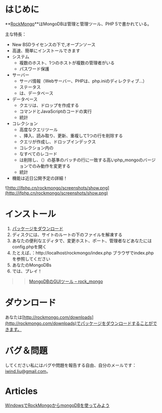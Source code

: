 

# はじめに #

**[RockMongo](rock_mongo.md)**はMongoDBは管理と管理ツール、PHP 5で書かれている。

主な特長：
  * New BSDライセンスの下で,オープンソース
  * 高速、簡単にインストールできます
  * システム
    * 複数のホスト、1つのホストが複数の管理者がいる
    * パスワード保護
  * サーバー
    * サーバ情報（Webサーバー、PHPは、php.iniのディレクティブ...）
    * ステータス
    * は、データベース
  * データベース
    * クエリは、ドロップを作成する
    * コマンドとJavaScriptのコードの実行
    * 統計
  * コレクション
    * 高度なクエリツール
    * 、挿入、読み取り、更新、重複して1つの行を削除する
    * クエリが作成し、ドロップインデックス
    * コレクション内の
    * なすべてのレコード
    * は削除し、（）の基準のバッチの行に一致する高いphp\_mongoのバージョンでのみ動作を変更する
    * 統計
  * 機能は近日公開予定の詳細！

![http://ifphp.cn/rockmongo/screenshots/show.png](http://ifphp.cn/rockmongo/screenshots/show.png)


# インストール #

  1. [パッケージをダウンロード](http://rockmongo.com/downloads)
  1. ディスクには、サイトのルートの下のファイルを解凍する
  1. あなたの便利なエディタで、変更ホスト、ポート、管理者などあなたにはconfig.phpを開く
  1. たとえば、：http://localhost/rockmongo/index.php ブラウザでindex.phpを参照してください
  1. あなたのMongoDBs
  1. では、プレイ！

>> [MongoDBのGUIツール – rock\_mongo](http://mickey1st.com/blog/?p=211)

# ダウンロード #

あなたは[http://rockmongo.com/downloads](http://rockmongo.com/downloads)でパッケージをダウンロードすることができます。

# バグ＆問題 #

してください私にはバグや問題を報告する自由、自分のメールです：iwind.liu@gmail.com。

# Articles #
[WindowsでRockMongoからmongoDBを使ってみよう ](http://www.eiplab.com/2011/07/mongodb-winxp-use003/)